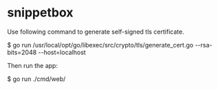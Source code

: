 # snippetbox

Use following command to generate self-signed tls certificate.

$ go run /usr/local/opt/go/libexec/src/crypto/tls/generate_cert.go --rsa-bits=2048 --host=localhost

Then run the app:

$ go run ./cmd/web/
